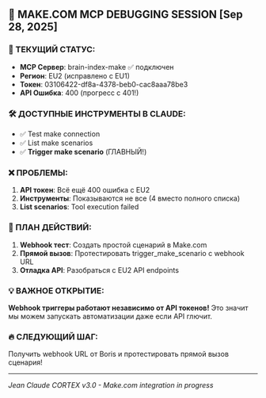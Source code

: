 ## 🔧 MAKE.COM MCP DEBUGGING SESSION [Sep 28, 2025]

### 🎯 ТЕКУЩИЙ СТАТУС:
- **MCP Сервер**: brain-index-make ✅ подключен
- **Регион**: EU2 (исправлено с EU1)
- **Токен**: 03106422-df8a-4378-beb0-cac8aaa78be3
- **API Ошибка**: 400 (прогресс с 401!)

### 🛠️ ДОСТУПНЫЕ ИНСТРУМЕНТЫ В CLAUDE:
- ✅ Test make connection 
- ✅ List make scenarios
- ✅ **Trigger make scenario** (ГЛАВНЫЙ!)

### ❌ ПРОБЛЕМЫ:
1. **API токен**: Всё ещё 400 ошибка с EU2
2. **Инструменты**: Показываются не все (4 вместо полного списка)
3. **List scenarios**: Tool execution failed

### 🚀 ПЛАН ДЕЙСТВИЙ:
1. **Webhook тест**: Создать простой сценарий в Make.com
2. **Прямой вызов**: Протестировать trigger_make_scenario с webhook URL  
3. **Отладка API**: Разобраться с EU2 API endpoints

### 💡 ВАЖНОЕ ОТКРЫТИЕ:
**Webhook триггеры работают независимо от API токенов!**
Это значит мы можем запускать автоматизации даже если API глючит.

### 🔥 СЛЕДУЮЩИЙ ШАГ:
Получить webhook URL от Boris и протестировать прямой вызов сценария!

---
*Jean Claude CORTEX v3.0 - Make.com integration in progress*